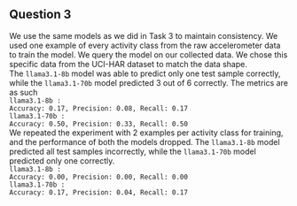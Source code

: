 ## Question 3
We use the same models as we did in Task 3 to maintain consistency. We used one example of every activity class from the raw accelerometer data to train the model. We query the model on our collected data. We chose this specific data from the UCI-HAR dataset to match the data shape.<br>
The `llama3.1-8b` model was able to predict only one test sample correctly, while the `llama3.1-70b` model predicted 3 out of 6 correctly. The metrics are as such<br>
`llama3.1-8b :`<br>
`Accuracy: 0.17, Precision: 0.08, Recall: 0.17`<br>
`llama3.1-70b :`<br>
`Accuracy: 0.50, Precision: 0.33, Recall: 0.50`<br>
We repeated the experiment with 2 examples per activity class for training, and the performance of both the models dropped. The `llama3.1-8b` model predicted all test samples incorrectly, while the `llama3.1-70b` model predicted only one correctly.<br>
`llama3.1-8b :`<br>
`Accuracy: 0.00, Precision: 0.00, Recall: 0.00`<br>
`llama3.1-70b :`<br>
`Accuracy: 0.17, Precision: 0.04, Recall: 0.17`<br>